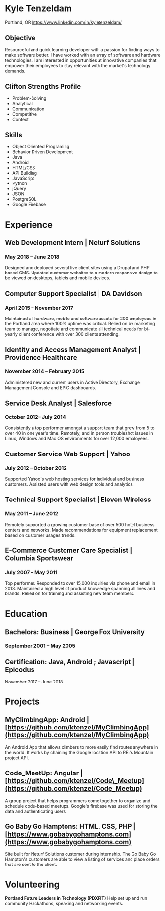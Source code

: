 # Kyle Tenzeldam
Portland, OR
https://www.linkedin.com/in/kyletenzeldam/

## Objective
Resourceful and quick learning developer with a passion for finding ways to make software better. I have worked with an array of software and hardware technologies. I am interested in opportunities at innovative companies that empower their employees to stay relevant with the market's technology demands.
## Clifton Strengths Profile
- Problem-Solving
- Analytical
- Communication
- Competitive
- Context
## Skills
- Object Oriented Programing
- Behavior Driven Development
- Java
- Android
- HTML/CSS
- API Building
- JavaScript
- Python
- jQuery
- JSON
- PostgreSQL
- Google Firebase

# Experience
## **Web Development Intern** | **Neturf Solutions**
### May 2018 – June 2018
Designed and deployed several live client sites using a Drupal and PHP based CMS. Updated customer websites to a modern responsive design to be viewed on desktops, tablets and mobile devices.

## **Computer Support Specialist | DA Davidson**
### April 2015 – November 2017
Maintained all hardware, mobile and software assets for 200 employees in the Portland area where 100% uptime was critical. Relied on by marketing team to manage, negotiate and communicate all technical needs for bi-yearly client conference with over 300 clients attending.

## **Identity and Access Management Analyst | Providence Healthcare**
### November 2014 – February 2015
Administered new and current users in Active Directory, Exchange Management Console and EPIC dashboards.

## **Service Desk Analyst | Salesforce**
### October 2012– July 2014
Consistently a top performer amongst a support team that grew from 5 to over 40 in one year&#39;s time. Remotely, and in person troubleshot issues in Linux, Windows and Mac OS environments for over 12,000 employees.

## **Customer Service Web Support | Yahoo**
### July 2012 – October 2012
Supported Yahoo's web hosting services for individual and business customers.
Assisted users with web design tools and analytics.

## **Technical Support Specialist | Eleven Wireless**
### May 2011 – June 2012
Remotely supported a growing customer base of over 500 hotel business centers and networks.  Made recommendations for equipment replacement based on customer usages trends.

## **E-Commerce Customer Care Specialist | Columbia Sportswear**
### July 2007 – May 2011
Top performer.  Responded to over 15,000 inquiries via phone and email in 2013. Maintained a high level of product knowledge spanning all lines and brands. Relied on for training and assisting new team members.

# Education
## Bachelors: Business | George Fox University
### September 2001 – May 2005
## Certification: Java, Android ; Javascript | Epicodus
November 2017 – June 2018
# Projects

## MyClimbingApp: Android | [https://github.com/ktenzel/MyClimbingApp](https://github.com/ktenzel/MyClimbingApp)
An Android App that allows climbers to more easily find routes anywhere in the world. It works by chaining the Google location API to REI&#39;s Mountain project API.

## Code\_MeetUp: Angular | [https://github.com/ktenzel/Code\_Meetup](https://github.com/ktenzel/Code_Meetup)
A group project that helps programmers come together to organize and schedule code-based meetups.  Google&#39;s firebase was used for storing the data and authenticating users.

## Go Baby Go Hamptons: HTML, CSS, PHP |[https://www.gobabygohamptons.com](https://www.gobabygohamptons.com)
Site built for Neturf Solutions customer during internship. The Go Baby Go Hampton&#39;s customers are able to view a listing of services and place orders that are sent to the client.

# Volunteering
**Portland Future Leaders in Technology (PDXFIT)**
Help set up and run community Hackathons, speaking and networking events.

